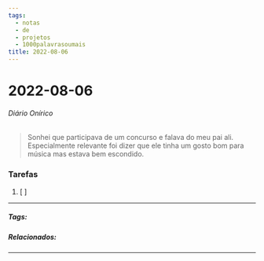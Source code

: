 ```yaml
---
tags:
  - notas
  - de
  - projetos
  - 1000palavrasoumais
title: 2022-08-06  
---
```

# 2022-08-06  
###### Diário Onírico
>Sonhei que participava de um concurso e falava do meu pai ali. Especialmente relevante foi dizer que ele tinha um gosto bom para música mas estava bem escondido.


### Tarefas
1. [ ]  

---

##### Tags:

##### Relacionados: 

---
> 